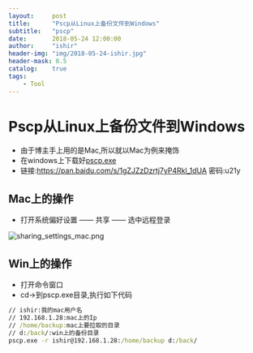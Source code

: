 ```yaml
---
layout:     post
title:      "Pscp从Linux上备份文件到Windows"
subtitle:   "pscp"
date:       2018-05-24 12:00:00
author:     "ishir"
header-img: "img/2018-05-24-ishir.jpg"
header-mask: 0.5
catalog:    true
tags:
    - Tool
---
```

**<font size="5">  </font>**

# Pscp从Linux上备份文件到Windows


- 由于博主手上用的是Mac,所以就以Mac为例来掩饰
- 在windows上下载好[pscp.exe](https://pan.baidu.com/s/1gZJZzDzrtj7yP4Rkl_1dUA)
- 链接:https://pan.baidu.com/s/1gZJZzDzrtj7yP4Rkl_1dUA  密码:u21y


## Mac上的操作

- 打开系统偏好设置 —— 共享 —— 选中远程登录

![sharing_settings_mac.png](https://upload-images.jianshu.io/upload_images/1074123-50b6acd6be23fd40.png?imageMogr2/auto-orient/strip%7CimageView2/2/w/1240)

## Win上的操作

- 打开命令窗口
- cd->到pscp.exe目录,执行如下代码

```bat
// ishir:我的mac用户名
// 192.168.1.28:mac上的Ip
// /home/backup:mac上要拉取的目录
// d:/back/:win上的备份目录
pscp.exe -r ishir@192.168.1.28:/home/backup d:/back/
```
